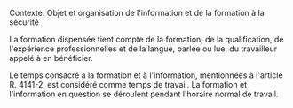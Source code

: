 Contexte: Objet et organisation de l'information     et de la formation à la sécurité

La formation dispensée tient compte de la formation, de la qualification, de l'expérience professionnelles et de la langue, parlée ou lue, du travailleur appelé à en bénéficier.

Le temps consacré à la formation et à l'information, mentionnées à l'article R. 4141-2, est considéré comme temps de travail. La formation et l'information en question se déroulent pendant l'horaire normal de travail.